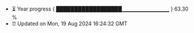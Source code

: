 - ⏳ Year progress { ██████████████████▁▁▁▁▁▁▁▁▁▁▁▁ } 63.30 %
- ⏰ Updated on Mon, 19 Aug 2024 16:24:32 GMT

